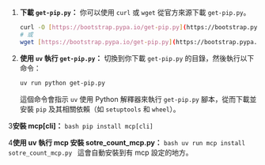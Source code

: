 1.  **下載 `get-pip.py`：**
    你可以使用 `curl` 或 `wget` 從官方來源下載 `get-pip.py`。

    ```bash
    curl -O [https://bootstrap.pypa.io/get-pip.py](https://bootstrap.pypa.io/get-pip.py)
    # 或
    wget [https://bootstrap.pypa.io/get-pip.py](https://bootstrap.pypa.io/get-pip.py)
    ```

2.  **使用 `uv` 執行 `get-pip.py`：**
    切換到你下載 `get-pip.py` 的目錄，然後執行以下命令：

    ```bash
    uv run python get-pip.py
    ```

    這個命令會指示 `uv` 使用 Python 解釋器來執行 `get-pip.py` 腳本，從而下載並安裝 `pip` 及其相關依賴（如 `setuptools` 和 `wheel`）。

3**安裝 mcp[cli]：**
    ```bash
    pip install mcp[cli]
    ```

4**使用 uv 執行 mcp 安裝 sotre_count_mcp.py：**
    ```bash
    uv run mcp install sotre_count_mcp.py
    ```
    這會自動安裝到有 mcp 設定的地方。